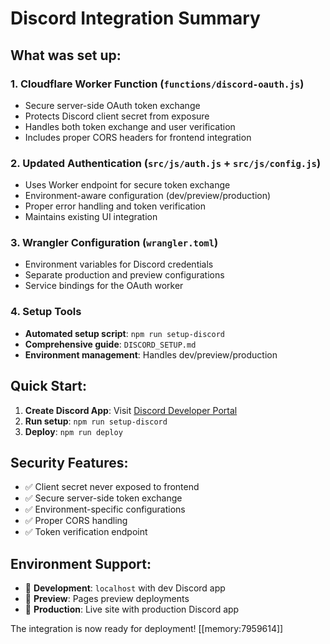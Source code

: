 # Discord Integration Summary

## What was set up:

### 1. Cloudflare Worker Function (`functions/discord-oauth.js`)
- Secure server-side OAuth token exchange
- Protects Discord client secret from exposure
- Handles both token exchange and user verification
- Includes proper CORS headers for frontend integration

### 2. Updated Authentication (`src/js/auth.js` + `src/js/config.js`)
- Uses Worker endpoint for secure token exchange
- Environment-aware configuration (dev/preview/production)
- Proper error handling and token verification
- Maintains existing UI integration

### 3. Wrangler Configuration (`wrangler.toml`)
- Environment variables for Discord credentials
- Separate production and preview configurations
- Service bindings for the OAuth worker

### 4. Setup Tools
- **Automated setup script**: `npm run setup-discord`
- **Comprehensive guide**: `DISCORD_SETUP.md`
- **Environment management**: Handles dev/preview/production

## Quick Start:

1. **Create Discord App**: Visit [Discord Developer Portal](https://discord.com/developers/applications)
2. **Run setup**: `npm run setup-discord`
3. **Deploy**: `npm run deploy`

## Security Features:
- ✅ Client secret never exposed to frontend
- ✅ Secure server-side token exchange
- ✅ Environment-specific configurations
- ✅ Proper CORS handling
- ✅ Token verification endpoint

## Environment Support:
- 🔧 **Development**: `localhost` with dev Discord app
- 🔄 **Preview**: Pages preview deployments
- 🚀 **Production**: Live site with production Discord app

The integration is now ready for deployment! [[memory:7959614]]
